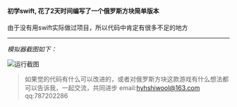 #### 初学swift, 花了2天时间编写了一个俄罗斯方块简单版本

由于没有用swift实际做过项目，所以代码中肯定有很多不足的地方
***
_模拟器截图如下：_

![运行截图](http://git.oschina.net/uploads/images/2016/0905/223522_8736f6fd_431254.png "运行截图")

> 如果觉的代码有什么可以改进的，或者对俄罗斯方块这款游戏有什么想法都可以告诉我，一起交流，共同进步
> email:hyhshiwool@163.com
> qq:787202286
